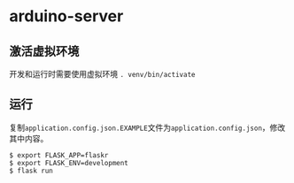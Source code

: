 # arduino-server

## 激活虚拟环境
开发和运行时需要使用虚拟环境
`. venv/bin/activate`

## 运行
复制`application.config.json.EXAMPLE`文件为`application.config.json`，修改其中内容。

```
$ export FLASK_APP=flaskr
$ export FLASK_ENV=development
$ flask run
```